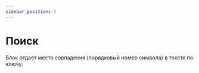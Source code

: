```yaml
---
sidebar_position: 7
---
```


# Поиск

Блок отдает место совпадения (порядковый номер символа) в тексте по ключу.
